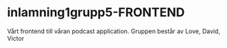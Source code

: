 # inlamning1grupp5-FRONTEND
Vårt frontend till våran podcast application. Gruppen består av Love, David, Victor
